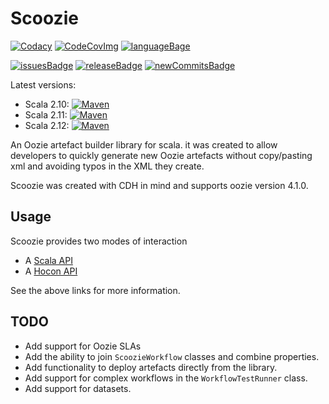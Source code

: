 # Scoozie

[![Codacy][codacyImg2]][codacyLink]  [![CodeCovImg]][CodCovLink]  [![languageBage]][languageLink] 

[![issuesBadge]][issuesLink] [![releaseBadge]][releaseLink] [![newCommitsBadge]][newCommitsLink]

Latest versions: 




* Scala 2.10:  [![Maven][210mavenImg]][mavenLink]
* Scala 2.11:  [![Maven][211mavenImg]][mavenLink]
* Scala 2.12:  [![Maven][212mavenImg]][mavenLink]

An Oozie artefact builder library for scala.  it was created to allow developers  to quickly generate new Oozie artefacts without copy/pasting xml and avoiding typos in the XML they create.

Scoozie was created with CDH in mind and supports oozie version 4.1.0.


## Usage 
Scoozie provides two modes of interaction

* A [Scala API](./ScalaAPI.md)
* A [Hocon API](HoconAPI.md)

See the above links for more information.

## TODO

* Add support for Oozie SLAs
* Add the ability to join `ScoozieWorkflow` classes and combine properties.
* Add functionality to deploy artefacts directly from the library.
* Add support for complex workflows in the `WorkflowTestRunner` class.
* Add support for datasets.

[languageBage]: https://img.shields.io/github/languages/top/simonjpegg/scoozie.svg?style=flat
[languageLink]: https://www.scala-lang.org/

[issuesBadge]: https://img.shields.io/github/issues/simonjpegg/scoozie.svg?style=flat
[issuesLink]: https://github.com/SimonJPegg/scoozie/issues

[licenseImg]: https://img.shields.io/badge/Licence-Apache%202.0-blue.svg
[licenseLink]: ./LICENSE

[codacyImg]: https://img.shields.io/codacy/grade/fdf40afa99a342b093836bfa22871c2d.svg?style=flat
[codacyImg2]: https://api.codacy.com/project/badge/grade/fdf40afa99a342b093836bfa22871c2d
[codacyLink]: https://app.codacy.com/project/SimonJPegg/scoozie/dashboard

[210mavenImg]: https://maven-badges.herokuapp.com/maven-central/org.antipathy/scoozie_2.10/badge.svg
[211mavenImg]: https://maven-badges.herokuapp.com/maven-central/org.antipathy/scoozie_2.11/badge.svg
[212mavenImg]: https://maven-badges.herokuapp.com/maven-central/org.antipathy/scoozie_2.12/badge.svg
[mavenLink]: https://search.maven.org/search?q=scoozie

[CodeCovImg]: https://api.codacy.com/project/badge/Coverage/4c627c7c58834629a0d737db4097a1b0
[CodCovLink]: https://www.codacy.com?utm_source=github.com&utm_medium=referral&utm_content=SimonJPegg/scoozie&utm_campaign=Badge_Coverage

[releaseBadge]: https://img.shields.io/github/release/simonjpegg/scoozie.svg?style=flat
[releaseLink]: https://github.com/SimonJPegg/scoozie/releases

[newCommitsBadge]: https://img.shields.io/github/commits-since/simonjpegg/scoozie/latest.svg?style=flat
[newCommitsLink]: https://github.com/SimonJPegg/scoozie/commits/master